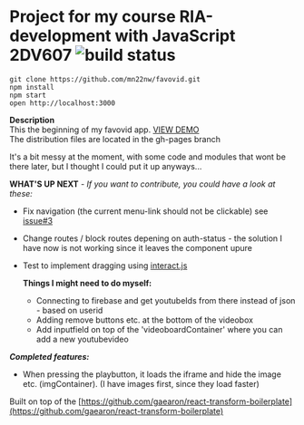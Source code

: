 # Project for my course RIA-development with JavaScript  2DV607 ![build status](https://travis-ci.org/mn22nw/favovid.svg)

```
git clone https://github.com/mn22nw/favovid.git
npm install
npm start
open http://localhost:3000
```
**Description**  
This the beginning of my favovid app.   [VIEW DEMO](http://mn22nw.github.io/favovid/)     
The distribution files are located in the gh-pages branch 


It's a bit messy at the moment, with some code and modules that wont be there later, but I thought I could put it up anyways...

**WHAT'S UP NEXT**  -  *If you want to contribute, you could have a look at these:*   

* Fix navigation (the current menu-link should not be clickable) see [issue#3](https://github.com/mn22nw/favovid/issues/3)
* Change routes / block routes depening on auth-status - the solution I have now is not working since it leaves the component upure
* Test to implement dragging using [interact.js](http://interactjs.io/)  

    **Things I might need to do myself:**
    * Connecting to firebase and get youtubeIds from there instead of json - based on userid
    * Adding remove buttons etc. at the bottom of the videobox
    * Add inputfield on top of the 'videoboardContainer' where you can add a new youtubevideo 

***Completed features:***   
* When pressing the playbutton, it loads the iframe and hide the image etc. (imgContainer). (I have images first, since they load faster)


Built on top of the [https://github.com/gaearon/react-transform-boilerplate](https://github.com/gaearon/react-transform-boilerplate)

